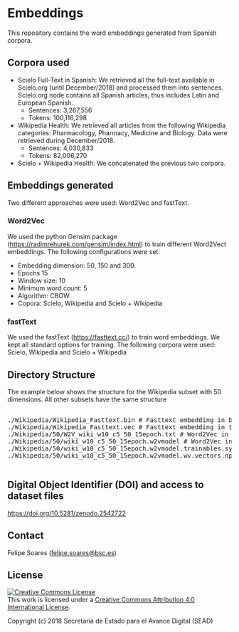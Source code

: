 # Embeddings

This repository contains the word embeddings generated from Spanish corpora.

## Corpora used

* Scielo Full-Text in Spanish: We retrieved all the full-text available in Scielo.org (until December/2018) and processed them into sentences. Scielo.org node contains all Spanish articles, thus includes Latin and European Spanish.
  * Sentences: 3,267,556
  * Tokens: 100,116,298
* Wikipedia Health: We retrieved all articles from the following Wikipedia categories: Pharmacology, Pharmacy, Medicine and Biology. Data were retrieved during December/2018.
  * Sentences: 4,030,833
  * Tokens: 82,006,270
* Scielo + Wikipedia Health: We concatenated the previous two corpora.

## Embeddings generated

Two different approaches were used: Word2Vec and fastText.

### Word2Vec

We used the python Gensim package (https://radimrehurek.com/gensim/index.html) to train different Word2Vect embeddings.
The following configurations were set:
* Embedding dimension: 50, 150 and 300.
* Epochs 15
* Window size: 10
* Minimum word count: 5
* Algorithm: CBOW
* Copora: Scielo, Wikipedia and Scielo + Wikipedia

### fastText

We used the fastText (https://fasttext.cc/) to train word embeddings.
We kept all standard options for training.
The following corpora were used: Scielo, Wikipedia and Scielo + Wikipedia

## Directory Structure

The example below shows the structure for the Wikipedia subset with 50 dimensions. All other subsets have the same structure
<pre>

./Wikipedia/Wikipedia_Fasttext.bin # Fasttext embedding in binary file
./Wikipedia/Wikipedia_Fasttext.vec # Fasttext embedding in text file
./Wikipedia/50/W2V_wiki_w10_c5_50_15epoch.txt # Word2Vec in text file
./Wikipedia/50/wiki_w10_c5_50_15epoch.w2vmodel # Word2Vec in gensim file
./Wikipedia/50/wiki_w10_c5_50_15epoch.w2vmodel.trainables.syn1neg.npy # Word2Vec in gensim file
./Wikipedia/50/wiki_w10_c5_50_15epoch.w2vmodel.wv.vectors.npy # Word2Vec in gensim file

</pre>


## Digital Object Identifier (DOI) and access to dataset files

https://doi.org/10.5281/zenodo.2542722


## Contact

Felipe Soares (felipe.soares@bsc.es)


## License

<a rel="license" href="http://creativecommons.org/licenses/by/4.0/"><img alt="Creative Commons License" style="border-width:0" src="https://i.creativecommons.org/l/by/4.0/88x31.png" /></a><br />This work is licensed under a <a rel="license" href="http://creativecommons.org/licenses/by/4.0/">Creative Commons Attribution 4.0 International License</a>.

Copyright (c) 2018 Secretaría de Estado para el Avance Digital (SEAD)

